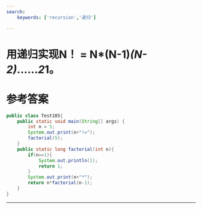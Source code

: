 ```yaml
---
search:
    keywords: ['recursion','递归']

---
```


# 用递归实现N！ = N*(N-1)*(N-2)*......*2*1。

# 参考答案

```java
public class Test185{
	public static void main(String[] args) {
		int n = 5;
		System.out.print(n+"!=");
		factorial(5);
	}
	public static long factorial(int n){
		if(n==1){
			System.out.println(1);
			return 1;
		}
		System.out.print(n+"*");
		return n*factorial(n-1);
	}
}
```

---

